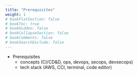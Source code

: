 ```yaml
---
title: "Prerequisites"
weight: 1
# bookFlatSection: false
# bookToc: true
# bookHidden: false
# bookCollapseSection: false
# bookComments: false
# bookSearchExclude: false
---
```


- Prerequisites
  - concepts (CI/CD&D, ops, devops, secops, devsecops)
  - tech stack (AWS, CCI, terminal, code editor)